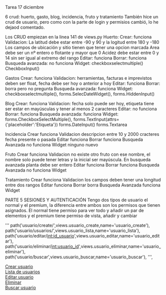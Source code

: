 Tarea 17 diciembre

6 crud: huerto, gasto, blog,  incidencia, fruto y tratamiento
También hice un crud de usuario, pero como con la parte de login y permisios cambió, lo he dejaod comentado.

Los CRUD empiezan en la linea 141 de views.py
Huerto:
    Crear: funciona
        Validacion: 
            La latitud debe estar entre -90 y 90 y la logitud entre 180 y -180
            Los campos de ubicación y sitio tienen que tener una opcion marcada
            Area debe ser un nº entero o flotante y mayor que 0
            Acidez debe estar entre 0 y 14 sin ser igual al extremo del rango
    Editar: funciona
    Borrar: funciona
    Busqueda avanzada: no funciona
        Widget: checkboxselectmultiple()
            CheckboxInput()

Gastos
        Crear: funciona
            Validacion: 
                herramientas, facturas e imprevistos deben ser float, fecha debe ser hoy o anterior a hoy
        Editar: funciona
        Borrar: borra pero no pregunta
        Busqueda avanzada: funciona
            Widget: checkboxselectmultiple(), forms.SelecDateWidget(), forms.HiddenInput()

Blog
    Crear: funciona
        Validacion: fecha solo puede ser hoy, etiqueta tiene ser estar en mayúsculas y tener al menos 2 caracteres
    Editar: no funciona
    Borrar: funciona
    Busqueda avanzada: funciona
        Widget: forms.CheckboxSelectMultiple(),
        forms.TextInput(attrs={'placeholder':'Etiqueta'})
        forms.DateInput()
        forms.Textarea


Incidencia
    Crear funciona
        Validacion descripcion entre 10 y 2000 cracteres fecha presente o pasada
    Editar funciona
    Borrar funciona
    Busqueda Avanzada no funciona
        Widget ninguno nuevo

Fruto
    Crear funciona
        Validacion no existe otro fruto con ese nombre, el nombre solo puede tener letras y la inicial ser mayúscula. En busqueda avanzada planta debe ser entero
    Editar funciona
    Borrar funciona
    Busqueda Avanzada no funciona
        Widget


Tratamiento
    Crear funciona 
        Validacion los campos deben tener una longitud entre dos rangos
    Editar funciona
    Borrar borra
    Busqueda Avanzada funciona
        Widget


PARTE 5 SESIONES Y AUTENTICACIÓN
Tengo dos tipos de usuario el normal y el premium, la diferencia entre ambos son los permisos que tienen asignados. El normal tiene permiso para ver todo y añadir un par de elementos y el premium tiene permiso de vista, añadir y cambiar
















'''
    path('usuario/create/',views.usuario_create,name='usuario_create'),
    path('usuario/usuarios/',views.usuario_lista,name='usuario_lista'),
    path('usuario/editar/<int:id_usuario>',views.usuario_editar,name='usuario_editar'),
    path('usuario/eliminar/<int:usuario_id>',views.usuario_eliminar,name='usuario_eliminar'),
    path('usuario/buscar',views.usuario_buscar,name='usuario_buscar'),
''',

<div><a href="{% url 'usuario_create' %}">Crear usuario</a></div>
    <div><a href="{% url 'usuario_lista' %}">Lista de usuarios</a></div>
    <div><a href="{% url 'usuario_editar' 66%}">Editar usuario</a></div>
    <div><a href="{% url 'usuario_eliminar' 65%}">Eliminar</a></div>
    <div><a href="{% url 'usuario_buscar'%}">Buscar usuario</a></div>